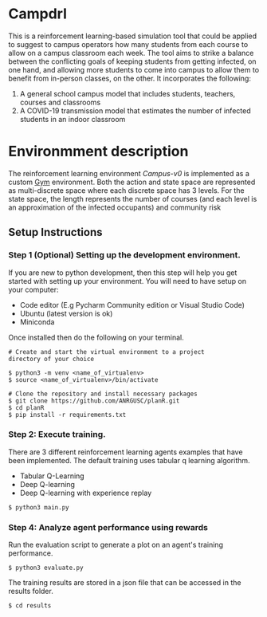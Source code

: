 
# Campdrl

This is a reinforcement learning-based simulation tool that could be applied to suggest to campus operators how many 
students from each course to allow on a campus classroom each week. The tool aims to strike a balance between the 
conflicting goals of keeping students from getting infected, on one hand, and allowing more students to come into 
campus to allow them to benefit from in-person classes, on the other. 
It incorporates the following:
<ol>
<li>A general school campus model that includes students, teachers, courses and classrooms</li>
<li>A COVID-19 transmission model that estimates the number of infected students in an indoor classroom</li>
</ol>

# Environmment description
The reinforcement learning environment *Campus-v0* is implemented as a custom 
[Gym](https://stable-baselines.readthedocs.io/en/master/guide/custom_env.html) environment.
Both the action and state space are represented as multi-discrete space where each discrete space has 3 levels.
For the state space, the length represents the number of courses (and each level is an approximation of the 
infected occupants) and community risk
## Setup Instructions
### Step 1 (Optional) Setting up the development environment.
If you are new to python development, then this step will help you get started with setting up your environment.
You will need to have setup on your computer:
- Code editor (E.g Pycharm Community edition or Visual Studio Code)
- Ubuntu (latest version is ok)
- Miniconda

Once installed then do the following on your terminal.
```
# Create and start the virtual environment to a project 
directory of your choice

$ python3 -m venv <name_of_virtualenv>
$ source <name_of_virtualenv>/bin/activate

# Clone the repository and install necessary packages
$ git clone https://github.com/ANRGUSC/planR.git
$ cd planR
$ pip install -r requirements.txt

```
### Step 2: Execute training.
There are 3 different reinforcement learning agents examples that have been implemented. 
The default training uses tabular q learning algorithm.
- Tabular Q-Learning
- Deep Q-learning
- Deep Q-learning with experience replay
```
$ python3 main.py
```

### Step 4: Analyze agent performance using rewards

Run the evaluation script to generate a plot on an agent's training performance.
```
$ python3 evaluate.py

```
The training results are stored in a json file that can be accessed in the results folder.
```
$ cd results

```











